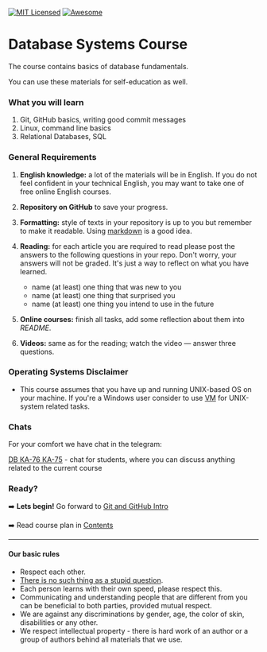 [![MIT Licensed][icon-mit]][license]
[![Awesome][icon-awesome]][awesome]
&nbsp;&nbsp;&nbsp;&nbsp;&nbsp;&nbsp;

# Database Systems Course

The course contains basics of database fundamentals.

You can use these materials for self-education as well.

### What you will learn

1. Git, GitHub basics, writing good commit messages
1. Linux, command line basics
1. Relational Databases, SQL

### General Requirements

1. **English knowledge:** a lot of the materials will be in English.
   If you do not feel confident in your technical English,
   you may want to take one of free online English courses.

1. **Repository on GitHub** to save your progress.

1. **Formatting:** style of texts in your repository is up to you but remember to make it readable. Using [markdown][markdown] is a good idea.

1. **Reading:** for each article you are required to read please post
   the answers to the following questions in your repo.
   Don't worry, your answers will not be graded. It's just a way to reflect
   on what you have learned.

   - name (at least) one thing that was new to you
   - name (at least) one thing that surprised you
   - name (at least) one thing you intend to use in the future

1. **Online courses:** finish all tasks, add some reflection
   about them into _README_.

1. **Videos:** same as for the reading; watch the video —
   answer three questions.

### Operating Systems Disclaimer

- This course assumes that you have up and running UNIX-based OS on your machine. If you're a Windows user consider to use [VM](https://www.virtualbox.org/wiki/Downloads) for UNIX-system related tasks.

### Chats

For your comfort we have chat in the telegram:

[DB КА-76 КА-75](https://web.telegram.org/#/im?p=s1408035153_10775424093266174421) - chat for students, where you can discuss anything related to the current course

### Ready?

➡️ **Lets begin!** Go forward to [Git and GitHub Intro](tasks/git-intro.md)

➡️ Read course plan in [Contents](contents.md)

---

#### Our basic rules

- Respect each other.
- [There is no such thing as a stupid question][wiki-stupid-question].
- Each person learns with their own speed, please respect this.
- Communicating and understanding people that are different from you can be beneficial to both parties, provided mutual respect.
- We are against any discriminations by gender, age, the color of skin, disabilities or any other.
- We respect intellectual property - there is hard work of an author or a group of authors behind all materials that we use.

[icon-awesome]: https://cdn.rawgit.com/sindresorhus/awesome/d7305f38d29fed78fa85652e3a63e154dd8e8829/media/badge.svg
[awesome]: https://github.com/sindresorhus/awesome
[markdown]: https://help.github.com/categories/writing-on-github/
[wiki-stupid-question]: https://en.wikipedia.org/wiki/No_such_thing_as_a_stupid_question
[icon-mit]: https://img.shields.io/badge/license-MIT-blue.svg
[license]: https://github.com/Kottans/web/blob/master/LICENSE.md